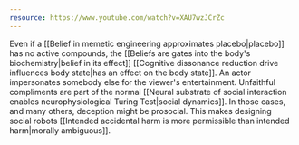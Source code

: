 ```yaml
---
resource: https://www.youtube.com/watch?v=XAU7wzJCrZc
---
```


Even if a [[Belief in memetic engineering approximates placebo|placebo]] has no active compounds, the [[Beliefs are gates into the body's biochemistry|belief in its effect]] [[Cognitive dissonance reduction drive influences body state|has an effect on the body state]]. An actor impersonates somebody else for the viewer's entertainment. Unfaithful compliments are part of the normal [[Neural substrate of social interaction enables neurophysiological Turing Test|social dynamics]]. In those cases, and many others, deception might be prosocial. This makes designing social robots [[Intended accidental harm is more permissible than intended harm|morally ambiguous]].